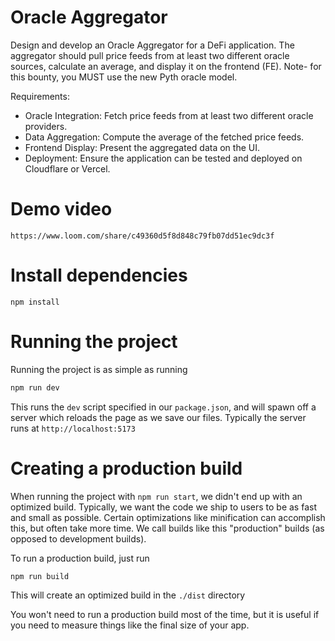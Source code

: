 # Oracle Aggregator

Design and develop an Oracle Aggregator for a DeFi application. The aggregator should pull price feeds from at least two different oracle sources, calculate an average, and display it on the frontend (FE). Note- for this bounty, you MUST use the new Pyth oracle model.

Requirements:

- Oracle Integration: Fetch price feeds from at least two different oracle providers.
- Data Aggregation: Compute the average of the fetched price feeds.
- Frontend Display: Present the aggregated data on the UI.
- Deployment: Ensure the application can be tested and deployed on Cloudflare or Vercel.

# Demo video

```
https://www.loom.com/share/c49360d5f8d848c79fb07dd51ec9dc3f
```

# Install dependencies

```shell
npm install
```

# Running the project

Running the project is as simple as running

```sh
npm run dev
```

This runs the `dev` script specified in our `package.json`, and will spawn off a server which reloads the page as we save our files.
Typically the server runs at `http://localhost:5173`

# Creating a production build

When running the project with `npm run start`, we didn't end up with an optimized build.
Typically, we want the code we ship to users to be as fast and small as possible.
Certain optimizations like minification can accomplish this, but often take more time.
We call builds like this "production" builds (as opposed to development builds).

To run a production build, just run

```sh
npm run build
```

This will create an optimized build in the `./dist` directory

You won't need to run a production build most of the time,
but it is useful if you need to measure things like the final size of your app.
